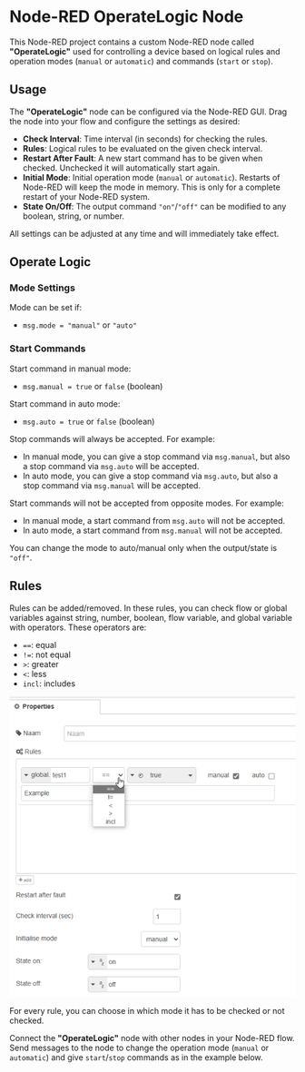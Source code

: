 # Node-RED OperateLogic Node

This Node-RED project contains a custom Node-RED node called **"OperateLogic"** used for controlling a device based on logical rules and operation modes (`manual` or `automatic`) and commands (`start` or `stop`).

## Usage

The **"OperateLogic"** node can be configured via the Node-RED GUI. Drag the node into your flow and configure the settings as desired:

- **Check Interval**: Time interval (in seconds) for checking the rules.
- **Rules**: Logical rules to be evaluated on the given check interval.
- **Restart After Fault**: A new start command has to be given when checked. Unchecked it will automatically start again.
- **Initial Mode**: Initial operation mode (`manual` or `automatic`). Restarts of Node-RED will keep the mode in memory. This is only for a complete restart of your Node-RED system.
- **State On/Off**: The output command `"on"`/`"off"` can be modified to any boolean, string, or number.

All settings can be adjusted at any time and will immediately take effect.

## Operate Logic

### Mode Settings
Mode can be set if:
- `msg.mode = "manual"` or `"auto"`

### Start Commands
Start command in manual mode:
- `msg.manual = true` or `false` (boolean)

Start command in auto mode:
- `msg.auto = true` or `false` (boolean)

Stop commands will always be accepted. For example:
- In manual mode, you can give a stop command via `msg.manual`, but also a stop command via `msg.auto` will be accepted.
- In auto mode, you can give a stop command via `msg.auto`, but also a stop command via `msg.manual` will be accepted.

Start commands will not be accepted from opposite modes. For example:
- In manual mode, a start command from `msg.auto` will not be accepted.
- In auto mode, a start command from `msg.manual` will not be accepted.

You can change the mode to auto/manual only when the output/state is `"off"`.

## Rules

Rules can be added/removed. In these rules, you can check flow or global variables against string, number, boolean, flow variable, and global variable with operators. These operators are:
- `==`: equal
- `!=`: not equal
- `>`: greater
- `<`: less
- `incl`: includes

![Example Usage](img/rules.png)

For every rule, you can choose in which mode it has to be checked or not checked.

Connect the **"OperateLogic"** node with other nodes in your Node-RED flow. Send messages to the node to change the operation mode (`manual` or `automatic`) and give `start`/`stop` commands as in the example below.
